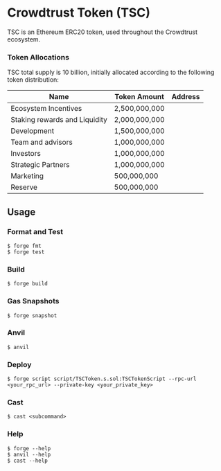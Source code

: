 # Crowdtrust Token (TSC)

TSC is an Ethereum ERC20 token, used throughout the Crowdtrust ecosystem.

### Token Allocations

TSC total supply is 10 billion, initially allocated according to the following token distribution:

Name | Token Amount | Address
---- | ------------ | ---------
Ecosystem Incentives	| 2,500,000,000 | 
Staking rewards and Liquidity	| 2,000,000,000 | 
Development | 1,500,000,000 | 
Team and advisors | 1,000,000,000 | 
Investors | 1,000,000,000 | 
Strategic Partners | 1,000,000,000 | 
Marketing	| 500,000,000 | 
Reserve	| 500,000,000 | 


## Usage

### Format and Test

```shell
$ forge fmt
$ forge test
```

### Build

```shell
$ forge build
```

### Gas Snapshots

```shell
$ forge snapshot
```

### Anvil

```shell
$ anvil
```

### Deploy

```shell
$ forge script script/TSCToken.s.sol:TSCTokenScript --rpc-url <your_rpc_url> --private-key <your_private_key>
```

### Cast

```shell
$ cast <subcommand>
```

### Help

```shell
$ forge --help
$ anvil --help
$ cast --help
```
